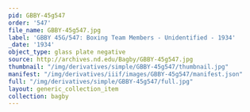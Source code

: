```yaml
---
pid: GBBY-45g547
order: '547'
file_name: GBBY-45g547.jpg
label: 'GBBY 45G/547: Boxing Team Members - Unidentified - 1934'
_date: '1934'
object_type: glass plate negative
source: http://archives.nd.edu/Bagby/GBBY-45g547.jpg
thumbnail: "/img/derivatives/simple/GBBY-45g547/thumbnail.jpg"
manifest: "/img/derivatives/iiif/images/GBBY-45g547/manifest.json"
full: "/img/derivatives/simple/GBBY-45g547/full.jpg"
layout: generic_collection_item
collection: bagby
---
```

